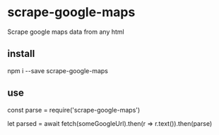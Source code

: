 # scrape-google-maps
Scrape google maps data from any html

## install
npm i --save scrape-google-maps

## use
const parse = require('scrape-google-maps')

let parsed = await fetch(someGoogleUrl).then(r => r.text()).then(parse)